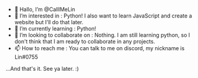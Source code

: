 - 👋 Hallo, I’m @CalllMeLin
- 👀 I’m interested in :
  Python! I also want to learn JavaScript and create a website but I'll do that later.
- 🌱 I’m currently learning :
  Python!
- 💞️ I’m looking to collaborate on :
  Nothing. I am still learning python, so I don't think that I am ready to collaborate in any projects.
- 📫 How to reach me :
  You can talk to me on discord, my nickname is Lin#0755

...And that's it. See ya later. :)
